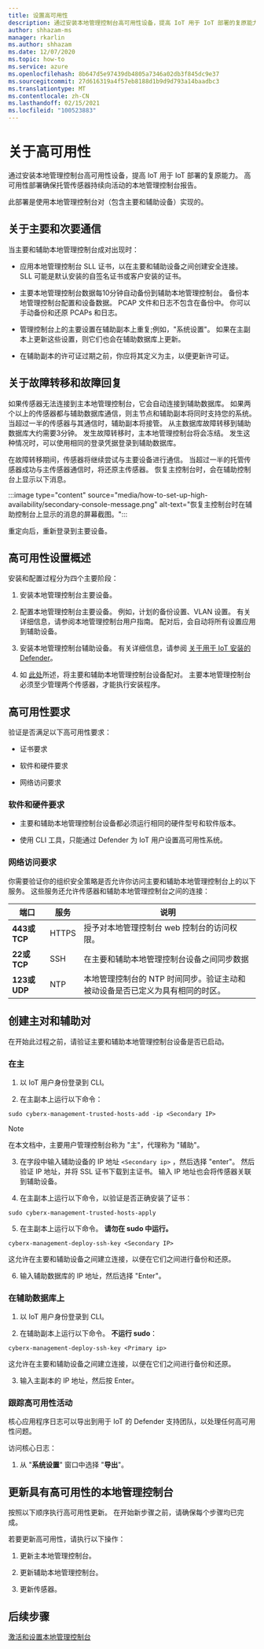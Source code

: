 ```yaml
---
title: 设置高可用性
description: 通过安装本地管理控制台高可用性设备，提高 IoT 用于 IoT 部署的复原能力。 高可用性部署确保托管传感器持续向活动的本地管理控制台报告。
author: shhazam-ms
manager: rkarlin
ms.author: shhazam
ms.date: 12/07/2020
ms.topic: how-to
ms.service: azure
ms.openlocfilehash: 8b647d5e97439db4805a7346a02db3f845dc9e37
ms.sourcegitcommit: 27d616319a4f57eb8188d1b9d9d793a14baadbc3
ms.translationtype: MT
ms.contentlocale: zh-CN
ms.lasthandoff: 02/15/2021
ms.locfileid: "100523883"
---
```

# <a name="about-high-availability"></a>关于高可用性

通过安装本地管理控制台高可用性设备，提高 IoT 用于 IoT 部署的复原能力。 高可用性部署确保托管传感器持续向活动的本地管理控制台报告。

此部署是使用本地管理控制台对（包含主要和辅助设备）实现的。

## <a name="about-primary-and-secondary-communication"></a>关于主要和次要通信

当主要和辅助本地管理控制台成对出现时：

- 应用本地管理控制台 SLL 证书，以在主要和辅助设备之间创建安全连接。 SLL 可能是默认安装的自签名证书或客户安装的证书。

- 主要本地管理控制台数据每10分钟自动备份到辅助本地管理控制台。 备份本地管理控制台配置和设备数据。 PCAP 文件和日志不包含在备份中。 你可以手动备份和还原 PCAPs 和日志。

- 管理控制台上的主要设置在辅助副本上重复;例如，"系统设置"。 如果在主副本上更新这些设置，则它们也会在辅助数据库上更新。

- 在辅助副本的许可证过期之前，你应将其定义为主，以便更新许可证。

## <a name="about-failover-and-failback"></a>关于故障转移和故障回复

如果传感器无法连接到主本地管理控制台，它会自动连接到辅助数据库。 如果两个以上的传感器都与辅助数据库通信，则主节点和辅助副本将同时支持您的系统。 当超过一半的传感器与其通信时，辅助副本将接管。 从主数据库故障转移到辅助数据库大约需要3分钟。 发生故障转移时，主本地管理控制台将会冻结。 发生这种情况时，可以使用相同的登录凭据登录到辅助数据库。

在故障转移期间，传感器将继续尝试与主要设备进行通信。 当超过一半的托管传感器成功与主传感器通信时，将还原主传感器。 恢复主控制台时，会在辅助控制台上显示以下消息。

:::image type="content" source="media/how-to-set-up-high-availability/secondary-console-message.png" alt-text="恢复主控制台时在辅助控制台上显示的消息的屏幕截图。":::

重定向后，重新登录到主要设备。

## <a name="high-availability-setup-overview"></a>高可用性设置概述

安装和配置过程分为四个主要阶段：

1. 安装本地管理控制台主要设备。 

2. 配置本地管理控制台主要设备。 例如，计划的备份设置、VLAN 设置。 有关详细信息，请参阅本地管理控制台用户指南。 配对后，会自动将所有设置应用到辅助设备。

3. 安装本地管理控制台辅助设备。 有关详细信息，请参阅 [关于用于 IoT 安装的 Defender](how-to-install-software.md)。

4. 如 [此处](https://infrascale.secure.force.com/pkb/articles/Support_Article/How-to-access-your-Appliance-Management-Console)所述，将主要和辅助本地管理控制台设备配对。 主要本地管理控制台必须至少管理两个传感器，才能执行安装程序。

## <a name="high-availability-requirements"></a>高可用性要求

验证是否满足以下高可用性要求：

- 证书要求

- 软件和硬件要求

- 网络访问要求

### <a name="software-and-hardware-requirements"></a>软件和硬件要求

- 主要和辅助本地管理控制台设备都必须运行相同的硬件型号和软件版本。

- 使用 CLI 工具，只能通过 Defender 为 IoT 用户设置高可用性系统。

### <a name="network-access-requirements"></a>网络访问要求

你需要验证你的组织安全策略是否允许你访问主要和辅助本地管理控制台上的以下服务。 这些服务还允许传感器和辅助本地管理控制台之间的连接：

|端口|服务|说明|
|----|-------|-----------|
|**443或 TCP**|HTTPS|授予对本地管理控制台 web 控制台的访问权限。|
|**22或 TCP**|SSH|在主要和辅助本地管理控制台设备之间同步数据|
|**123或 UDP**|NTP| 本地管理控制台的 NTP 时间同步。验证主动和被动设备是否已定义为具有相同的时区。|

## <a name="create-the-primary-and-secondary-pair"></a>创建主对和辅助对

在开始此过程之前，请验证主要和辅助本地管理控制台设备是否已启动。  

### <a name="on-the-primary"></a>在主

1. 以 IoT 用户身份登录到 CLI。

2. 在主副本上运行以下命令：

```azurecli-interactive
sudo cyberx-management-trusted-hosts-add -ip <Secondary IP>
```

>[!NOTE]
>在本文档中，主要用户管理控制台称为 "主"，代理称为 "辅助"。

3. 在字段中输入辅助设备的 IP 地址 ```<Secondary ip>``` ，然后选择 "enter"。 然后验证 IP 地址，并将 SSL 证书下载到主证书。 输入 IP 地址也会将传感器关联到辅助设备。

4. 在主副本上运行以下命令，以验证是否正确安装了证书：

```azurecli-interactive
sudo cyberx-management-trusted-hosts-apply
```

5. 在主副本上运行以下命令。 **请勿在 sudo 中运行。**

```azurecli-interactive
cyberx-management-deploy-ssh-key <Secondary IP>
```

这允许在主要和辅助设备之间建立连接，以便在它们之间进行备份和还原。

6. 输入辅助数据库的 IP 地址，然后选择 "Enter"。

### <a name="on-the-secondary"></a>在辅助数据库上

1. 以 IoT 用户身份登录到 CLI。

2. 在辅助副本上运行以下命令。 **不运行 sudo**：

```azurecli-interactive
cyberx-management-deploy-ssh-key <Primary ip>
```

这允许在主要和辅助设备之间建立连接，以便在它们之间进行备份和还原。

3. 输入主副本的 IP 地址，然后按 Enter。

### <a name="track-high-availability-activity"></a>跟踪高可用性活动

核心应用程序日志可以导出到用于 IoT 的 Defender 支持团队，以处理任何高可用性问题。  

访问核心日志：

1. 从 "**系统设置**" 窗口中选择 "**导出**"。

## <a name="update-the-on-premises-management-console-with-high-availability"></a>更新具有高可用性的本地管理控制台

按照以下顺序执行高可用性更新。 在开始新步骤之前，请确保每个步骤均已完成。

若要更新高可用性，请执行以下操作：

1. 更新主本地管理控制台。

2. 更新辅助本地管理控制台。

3. 更新传感器。

## <a name="next-steps"></a>后续步骤

[激活和设置本地管理控制台](how-to-activate-and-set-up-your-on-premises-management-console.md)
